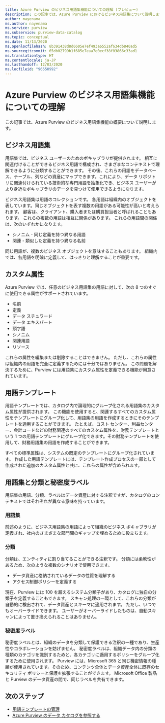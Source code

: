 ```yaml
---
title: Azure Purview のビジネス用語集機能についての理解 (プレビュー)
description: この記事では、Azure Purview におけるビジネス用語集について説明します。
author: nayenama
ms.author: nayenama
ms.service: purview
ms.subservice: purview-data-catalog
ms.topic: conceptual
ms.date: 11/13/2020
ms.openlocfilehash: 8b391438d8d6605e7ef493a6552af634db840ad5
ms.sourcegitcommit: 65db02799b1f685e7eaa7e0ecf38f03866c33ad1
ms.translationtype: HT
ms.contentlocale: ja-JP
ms.lasthandoff: 12/03/2020
ms.locfileid: "96550992"
---
```

# <a name="understand-business-glossary-features-in-azure-purview"></a>Azure Purview のビジネス用語集機能についての理解

この記事では、Azure Purview のビジネス用語集機能の概要について説明します。 

## <a name="business-glossary"></a>ビジネス用語集

用語集では、ビジネス ユーザーのためのボキャブラリが提供されます。  相互に関連付けることができるビジネス用語で構成され、さまざまなコンテキストで理解できるように分類することができます。 その後、これらの用語をデータベース、テーブル、列などの資産にマップできます。これにより、データ リポジトリに関連付けられている技術的な専門用語を抽象化でき、ビジネス ユーザーがより身近なボキャブラリのデータを見つけて使用できるようになります。


ビジネス用語集は用語のコレクションです。 各用語は組織内のオブジェクトを表しています。同じオブジェクトを表す複数の用語がある可能性が高いと考えられます。 顧客は、クライアント、購入者または購買担当者と呼ばれることもあります。 これらの複数の用語は相互に関係があります。 これらの用語間の関係は、次のいずれかになります。

- シノニム - 同じ定義を持つ異なる用語
- 関連 - 類似した定義を持つ異なる名前

同じ用語が、複数のビジネス オブジェクトを意味することもあります。 組織内では、各用語を明確に定義して、はっきりと理解することが重要です。

## <a name="custom-attributes"></a>カスタム属性

Azure Purview では、任意のビジネス用語集の用語に対して、次の 8 つのすぐに使用できる属性がサポートされています。
- 名前
- 定義
- データ スチュワード
- データ エキスパート
- 頭字語
- シノニム
- 関連用語
- リソース

これらの属性を編集または削除することはできません。 ただし、これらの属性は組織内の用語を完全に定義するためには十分ではありません。 この問題を解決するために、Purview には用語集にカスタム属性を定義できる機能が用意されています。

## <a name="term-templates"></a>用語テンプレート

用語テンプレートでは、カタログ内で論理的にグループ化される用語集のカスタム属性が提供されます。 この機能を使用すると、関連するすべてのカスタム属性をテンプレートにグループ化して、用語集の用語を作成するときにそのテンプレートを適用することができます。 たとえば、コスト センター、利益センター、会計コードなどの財務関連のすべてのカスタム属性を、財務テンプレートという 1 つの用語テンプレートにグループ化できます。その財務テンプレートを使用して、財務用語集の用語を作成することができます。

すべての標準属性は、システムの既定のテンプレートにグループ化されています。 作成した用語テンプレートには、テンプレート作成プロセスの一部として作成された追加のカスタム属性と共に、これらの属性が含められます。

## <a name="glossary-vs-classification-vs-sensitivity-labels"></a>用語集と分類と秘密度ラベル

用語集の用語、分類、ラベルはデータ資産に対する注釈ですが、カタログのコンテキストではそれぞれが異なる意味を持っています。 

### <a name="glossary"></a>用語集

前述のように、ビジネス用語集の用語によって組織のビジネス ボキャブラリが定義され、社内のさまざまな部門間のギャップを埋めるために役立ちます。

### <a name="classifications"></a>分類

分類は、エンティティに割り当てることができる注釈です。 分類には柔軟性があるため、次のような複数のシナリオで使用できます。

- データ資産に格納されているデータの性質を理解する
- アクセス制御ポリシーを定義する

現在、Purview には 100 を超えるシステム分類子があり、カタログに独自の分類子を定義することもできます。 スキャン処理の一環として、これらの分類が自動的に検出されて、データ資産とスキーマに適用されます。 ただし、いつでもオーバーライドできます。 ユーザーがオーバーライドしたものは、自動スキャンによって置き換えられることはありません。

### <a name="sensitivity-labels"></a>秘密度ラベル

秘密度ラベルとは、組織のデータを分類して保護できる注釈の一種であり、生産性やコラボレーションを妨げません。 秘密度ラベルは、組織データ内の分類の種類のカテゴリを識別するためと、各カテゴリに適用するポリシーをグループ化するために使用されます。 Purview には、Microsoft 365 と同じ機密情報の種類が使用されています。そのため、コンテンツ全体とデータ資産全体に既存のセキュリティ ポリシーと保護を拡張することができます。 Microsoft Office 製品と Purview のデータ資産の間で、同じラベルを共有できます。

## <a name="next-steps"></a>次のステップ

- [用語テンプレートの管理](how-to-manage-term-templates.md)
- [Azure Purview のデータ カタログを参照する](how-to-browse-catalog.md)
